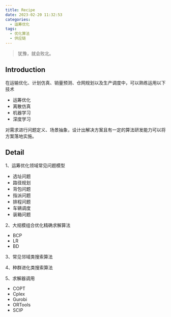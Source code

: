 ```yaml
---
title: Recipe
date: 2023-02-20 11:32:53
categories:
  - 运筹优化
tags: 
  - 优化算法
  - 供应链
---
```

> 犹豫，就会败北。

<!-- more -->

## Introduction

在运输优化、计划仿真、销量预测、仓网规划以及生产调度中，可以熟练运用以下技术

- 运筹优化
- 离散仿真
- 机器学习
- 深度学习 

对需求进行问题定义、场景抽象，设计出解决方案且有一定的算法研发能力可以将方案落地实施。

## Detail

1、运筹优化领域常见问题模型

- 选址问题
- 路径规划
- 背包问题
- 指派问题
- 排程问题
- 车辆调度
- 装箱问题

2、大规模组合优化精确求解算法

- BCP
- LR
- BD

3、常见邻域类搜索算法

4、种群进化类搜索算法

5、求解器调用

- COPT
- Cplex
- Gurobi
- ORTools
- SCIP
